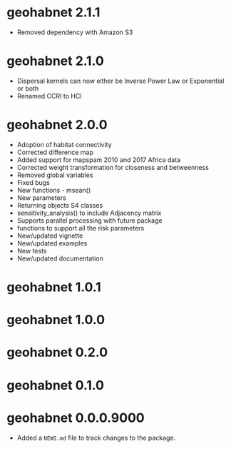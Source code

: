 # geohabnet 2.1.1
- Removed dependency with Amazon S3

# geohabnet 2.1.0
- Dispersal kernels can now either be Inverse Power Law or Exponential or both
- Renamed CCRI to HCI

# geohabnet 2.0.0
- Adoption of habitat connectivity
- Corrected difference map
- Added support for mapspam 2010 and 2017 Africa data
- Corrected weight transformation for closeness and betweenness
- Removed global variables
- Fixed bugs
- New functions - msean()
- New parameters
- Returning objects S4 classes
- sensitivity_analysis() to include Adjacency matrix
- Supports parallel processing with future package
- functions to support all the risk parameters
- New/updated vignette
- New/updated examples
- New tests
- New/updated documentation


# geohabnet 1.0.1

# geohabnet 1.0.0

# geohabnet 0.2.0

# geohabnet 0.1.0

# geohabnet 0.0.0.9000

-   Added a `NEWS.md` file to track changes to the package.
